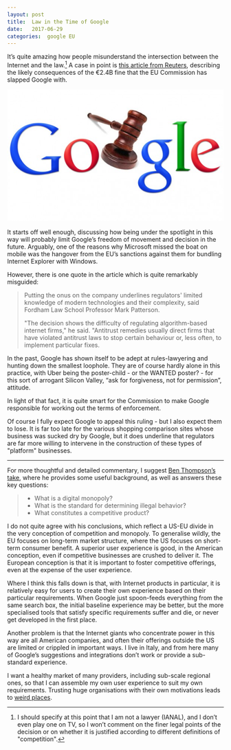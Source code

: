 ```yaml
---
layout: post
title:  Law in the Time of Google 
date:   2017-06-29 
categories:  google EU 
---
```


It’s quite amazing how people misunderstand the intersection between the Internet and the law.[^1] A case in point is [this article from Reuters](http://www.reuters.com/article/us-eu-google-antitrust-outlook-idUSKBN19I2MO "Google faces years of EU oversight on top of record antitrust fine | Reuters"), describing the likely consequences of the €2.4B fine that the EU Commission has slapped Google with.

![](/images/unknown_filename.209.jpeg)

It starts off well enough, discussing how being under the spotlight in this way will probably limit Google’s freedom of movement and decision in the future. Arguably, one of the reasons why Microsoft missed the boat on mobile was the hangover from the EU’s sanctions against them for bundling Internet Explorer with Windows.

However, there is one quote in the article which is quite remarkably misguided:

> Putting the onus on the company underlines regulators' limited knowledge of modern technologies and their complexity, said Fordham Law School Professor Mark Patterson.
> 
> "The decision shows the difficulty of regulating algorithm-based internet firms," he said. "Antitrust remedies usually direct firms that have violated antitrust laws to stop certain behaviour or, less often, to implement particular fixes.

In the past, Google has shown itself to be adept at rules-lawyering and hunting down the smallest loophole. They are of course hardly alone in this practice, with Uber being the poster-child - or the WANTED poster? - for this sort of arrogant Silicon Valley, “ask for forgiveness, not for permission”, attitude.

In light of that fact, it is quite smart for the Commission to make Google responsible for working out the terms of enforcement. 

Of course I fully expect Google to appeal this ruling - but I also expect them to lose. It is far too late for the various shopping comparison sites whose business was sucked dry by Google, but it does underline that regulators are far more willing to intervene in the construction of these types of "platform" businesses.

***

For more thoughtful and detailed commentary, I suggest [Ben Thompson’s take](https://stratechery.com/2017/ends-means-and-antitrust/ "Ends, Means, And Antitrust"), where he provides some useful background, as well as answers these key questions:

> - What is a digital monopoly?
> - What is the standard for determining illegal behavior?
> - What constitutes a competitive product?

I do not quite agree with his conclusions, which reflect a US-EU divide in the very conception of competition and monopoly. To generalise wildly, the EU focuses on long-term market structure, where the US focuses on short-term consumer benefit. A superior user experience is good, in the American conception, even if competitive businesses are crushed to deliver it. The European conception is that it is important to foster competitive offerings, even at the expense of the user experience.

Where I think this falls down is that, with Internet products in particular, it is relatively easy for users to create their own experience based on their particular requirements. When Google just spoon-feeds everything from the same search box, the initial baseline experience may be better, but the more specialised tools that satisfy specific requirements suffer and die, or never get developed in the first place.

Another problem is that the Internet giants who concentrate power in this way are all American companies, and often their offerings outside the US are limited or crippled in important ways. I live in Italy, and from here many of Google’s suggestions and integrations don’t work or provide a sub-standard experience.

I want a healthy market of many providers, including sub-scale regional ones, so that I can assemble my own user experience to suit my own requirements. Trusting huge organisations with their own motivations leads to [weird places](https://medium.com/@jlouderb/my-in-laws-wrecked-the-online-me-4244080f3394 "My In-Laws Wrecked the Online Me").

[^1]: I should specify at this point that I am not a lawyer (IANAL), and I don’t even play one on TV, so I won’t comment on the finer legal points of the decision or on whether it is justified according to different definitions of "competition".